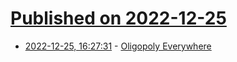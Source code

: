 # [Published on 2022-12-25](index.md)

* [2022-12-25, 16:27:31](https://news.ycombinator.com/item?id=34128514) - [Oligopoly Everywhere](https://experimentalhistory.substack.com/p/oligopoly-everywhere)
